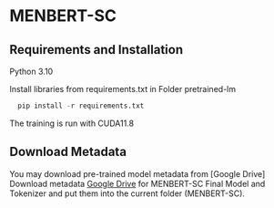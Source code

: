 
# MENBERT-SC

## Requirements and Installation

Python 3.10

Install libraries from requirements.txt in Folder pretrained-lm

```python
  pip install -r requirements.txt
```
The training is run with CUDA11.8

## Download Metadata
You may download pre-trained model metadata from [Google Drive]
Download metadata [Google Drive](https://drive.google.com/drive/folders/1Q14vicDej9c6yzYWPeek6M84LCh6I_bS?usp=share_link) for MENBERT-SC Final Model and Tokenizer and put them into the current folder (MENBERT-SC).